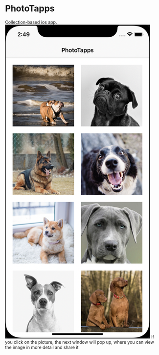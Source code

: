 # PhotoTapps
Collection-based ios app.
![alt text](screenshots/screen01.png "Cкриншот #1")
If you click on the picture, the next window will pop up, where you can view the image in more detail and share it
